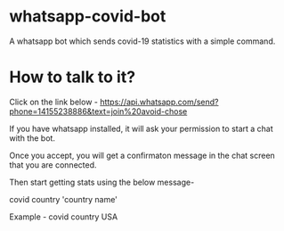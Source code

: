 # whatsapp-covid-bot
A whatsapp bot which sends covid-19 statistics with a simple command.

# How to talk to it?

Click on the link below -
https://api.whatsapp.com/send?phone=14155238886&text=join%20avoid-chose

If you have whatsapp installed, it will ask your permission to start a chat with the bot.

Once you accept, you will get a confirmaton message in the chat screen that you are connected.

Then start getting stats using the below message- 

covid country 'country name'

Example - 
covid country USA
